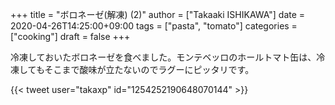 +++
title = "ボロネーゼ(解凍) (2)"
author = ["Takaaki ISHIKAWA"]
date = 2020-04-26T14:25:00+09:00
tags = ["pasta", "tomato"]
categories = ["cooking"]
draft = false
+++

冷凍しておいたボロネーゼを食べました。モンテベッロのホールトマト缶は、冷凍してもそこまで酸味が立たないのでラグーにピッタリです。  

{{< tweet user="takaxp" id="1254252190648070144" >}}